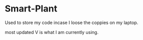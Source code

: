 # Smart-Plant

Used to store my code incase I loose the coppies on my laptop. 

most updated V is what I am currently using. 

